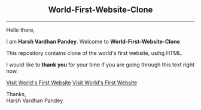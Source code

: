 
<h2 align="center">World-First-Website-Clone</h2>
<hr>

Hello there,

I am **Harsh Vardhan Pandey**. Welcome to **World-First-Website-Clone**

This repository contains clone of the world's first website, usihg HTML.

I would like to **thank you** for your time if you are going through this text right now.

<a href="https://worldfirstwebsite.netlify.app/" target="_blank">Visit World's First Website</a>
[Visit World's First Website](https://worldfirstwebsite.netlify.app/)


Thanks,<br/>
Harsh Vardhan Pandey
